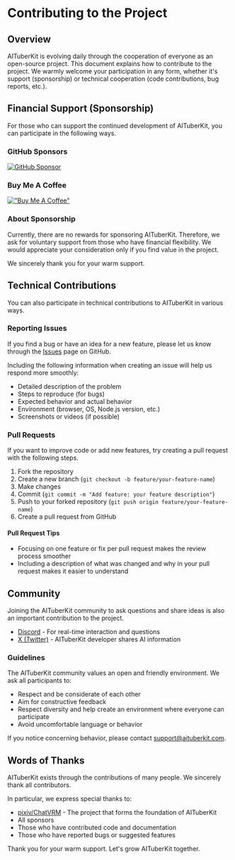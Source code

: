 # Contributing to the Project

## Overview

AITuberKit is evolving daily through the cooperation of everyone as an open-source project. This document explains how to contribute to the project. We warmly welcome your participation in any form, whether it's support (sponsorship) or technical cooperation (code contributions, bug reports, etc.).

## Financial Support (Sponsorship)

For those who can support the continued development of AITuberKit, you can participate in the following ways.

### GitHub Sponsors

[![GitHub Sponsor](https://img.shields.io/badge/Sponsor-GitHub-ea4aaa?style=for-the-badge&logo=github)](https://github.com/sponsors/tegnike)

### Buy Me A Coffee

[!["Buy Me A Coffee"](https://www.buymeacoffee.com/assets/img/custom_images/orange_img.png)](https://buymeacoffee.com/fdanv1k6iz)

### About Sponsorship

Currently, there are no rewards for sponsoring AITuberKit. Therefore, we ask for voluntary support from those who have financial flexibility. We would appreciate your consideration only if you find value in the project.

We sincerely thank you for your warm support.

## Technical Contributions

You can also participate in technical contributions to AITuberKit in various ways.

### Reporting Issues

If you find a bug or have an idea for a new feature, please let us know through the [Issues](https://github.com/tegnike/aituber-kit/issues) page on GitHub.

Including the following information when creating an issue will help us respond more smoothly:

- Detailed description of the problem
- Steps to reproduce (for bugs)
- Expected behavior and actual behavior
- Environment (browser, OS, Node.js version, etc.)
- Screenshots or videos (if possible)

### Pull Requests

If you want to improve code or add new features, try creating a pull request with the following steps.

1. Fork the repository
2. Create a new branch (`git checkout -b feature/your-feature-name`)
3. Make changes
4. Commit (`git commit -m "Add feature: your feature description"`)
5. Push to your forked repository (`git push origin feature/your-feature-name`)
6. Create a pull request from GitHub

#### Pull Request Tips

- Focusing on one feature or fix per pull request makes the review process smoother
- Including a description of what was changed and why in your pull request makes it easier to understand

## Community

Joining the AITuberKit community to ask questions and share ideas is also an important contribution to the project.

- [Discord](https://discord.gg/5rHEue52nZ) - For real-time interaction and questions
- [X (Twitter)](https://x.com/tegnike) - AITuberKit developer shares AI information

### Guidelines

The AITuberKit community values an open and friendly environment. We ask all participants to:

- Respect and be considerate of each other
- Aim for constructive feedback
- Respect diversity and help create an environment where everyone can participate
- Avoid uncomfortable language or behavior

If you notice concerning behavior, please contact support@aituberkit.com.

## Words of Thanks

AITuberKit exists through the contributions of many people. We sincerely thank all contributors.

In particular, we express special thanks to:

- [pixiv/ChatVRM](https://github.com/pixiv/ChatVRM) - The project that forms the foundation of AITuberKit
- All sponsors
- Those who have contributed code and documentation
- Those who have reported bugs or suggested features

Thank you for your warm support. Let's grow AITuberKit together.
